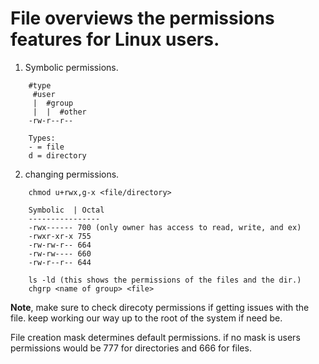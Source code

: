 # File overviews the permissions features for Linux users. 

1. Symbolic permissions.
```
    #type
     #user
     |  #group
     |  |  #other
    -rw-r--r--

    Types:
    - = file
    d = directory
```

2. changing permissions. 
```    
    chmod u+rwx,g-x <file/directory>

    Symbolic  | Octal
    ----------------
    -rwx------ 700 (only owner has access to read, write, and ex)
    -rwxr-xr-x 755
    -rw-rw-r-- 664
    -rw-rw---- 660
    -rw-r--r-- 644

    ls -ld (this shows the permissions of the files and the dir.)
    chgrp <name of group> <file>
```    

**Note**, make sure to check direcoty permissions if getting issues with the file. keep working our way up to the root of the system if need be.


File creation mask determines default permissions. if no mask is users permissions would be 777 for directories and 666 for files.





